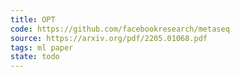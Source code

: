 ```yaml
---
title: OPT
code: https://github.com/facebookresearch/metaseq
source: https://arxiv.org/pdf/2205.01068.pdf
tags: ml paper
state: todo
---
```


